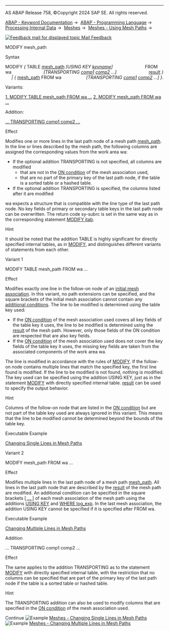   

* * *

AS ABAP Release 758, ©Copyright 2024 SAP SE. All rights reserved.

[ABAP - Keyword Documentation](https://help.sap.com/doc/abapdocu_latest_index_htm/latest/en-US/abenabap.htm) →  [ABAP - Programming Language](https://help.sap.com/doc/abapdocu_latest_index_htm/latest/en-US/abenabap_reference.htm) →  [Processing Internal Data](https://help.sap.com/doc/abapdocu_latest_index_htm/latest/en-US/abenabap_data_working.htm) →  [Meshes](https://help.sap.com/doc/abapdocu_latest_index_htm/latest/en-US/abenabap_meshes.htm) →  [Meshes - Using Mesh Paths](https://help.sap.com/doc/abapdocu_latest_index_htm/latest/en-US/abenmesh_path_usage.htm) → 

 [![](Mail.gif?object=Mail.gif "Feedback mail for displayed topic") Mail Feedback](mailto:f1_help@sap.com?subject=Feedback%20on%20ABAP%20Documentation&body=Document:%20MODIFY%20mesh_path%2C%20ABENMESH_MODIFY%2C%20758%0D%0A%0D%0AError:%0D%0A%0D%0A%0D%0A%0D%0ASuggestion%20for%20improvement:)

MODIFY mesh\_path

Syntax

MODIFY *{* TABLE [mesh\_path](https://help.sap.com/doc/abapdocu_latest_index_htm/latest/en-US/abenmesh_path.htm) *\[*USING KEY [keyname](https://help.sap.com/doc/abapdocu_latest_index_htm/latest/en-US/abenkeyname.htm)*\]*
                         FROM wa
                         *\[*TRANSPORTING [comp1](https://help.sap.com/doc/abapdocu_latest_index_htm/latest/en-US/abenitab_components.htm) [comp2](https://help.sap.com/doc/abapdocu_latest_index_htm/latest/en-US/abenitab_components.htm) ...*\]*
                         [result](https://help.sap.com/doc/abapdocu_latest_index_htm/latest/en-US/abapmodify_itab_result.htm) *}*
     *|* *{* [mesh\_path](https://help.sap.com/doc/abapdocu_latest_index_htm/latest/en-US/abenmesh_path.htm) FROM wa
                   *\[*TRANSPORTING [comp1](https://help.sap.com/doc/abapdocu_latest_index_htm/latest/en-US/abenitab_components.htm) [comp2](https://help.sap.com/doc/abapdocu_latest_index_htm/latest/en-US/abenitab_components.htm) ...*\]* *}*.

Variants:

[1\. MODIFY TABLE mesh\_path FROM wa ...](#!ABAP_VARIANT_1@1@)
[2\. MODIFY mesh\_path FROM wa ...](#!ABAP_VARIANT_2@2@)

Addition:

[... TRANSPORTING comp1 comp2 ...](#!ABAP_ONE_ADD@1@)

Effect

Modifies one or more lines in the last path node of a mesh path [mesh\_path](https://help.sap.com/doc/abapdocu_latest_index_htm/latest/en-US/abenmesh_path.htm). In the line or lines described by the mesh path, the following columns are assigned the corresponding values from the work area wa:

-   If the optional addition TRANSPORTING is not specified, all columns are modified
    -   that are not in the [ON condition](https://help.sap.com/doc/abapdocu_latest_index_htm/latest/en-US/abaptypes_mesh_association.htm) of the mesh association used,
    -   that are no part of the primary key of the last path node, if the table is a sorted table or a hashed table.
-   If the optional addition TRANSPORTING is specified, the columns listed after it are modified

wa expects a structure that is compatible with the line type of the last path node. No key fields of primary or secondary table keys in the last path node can be overwritten. The return code sy-subrc is set in the same way as in the corresponding statement [MODIFY itab](https://help.sap.com/doc/abapdocu_latest_index_htm/latest/en-US/abapmodify_itab.htm).

Hint

It should be noted that the addition TABLE is highly significant for directly specified internal tables, as in [MODIFY](https://help.sap.com/doc/abapdocu_latest_index_htm/latest/en-US/abapmodify_itab.htm), and distinguishes different variants of statements from each other.

Variant 1   

MODIFY TABLE mesh\_path FROM wa ...

Effect

Modifies exactly one line in the follow-on node of an [initial mesh association](https://help.sap.com/doc/abapdocu_latest_index_htm/latest/en-US/abenmesh_path.htm). In this variant, no path extensions can be specified, and the square brackets of the initial mesh association cannot contain any [additional conditions](https://help.sap.com/doc/abapdocu_latest_index_htm/latest/en-US/abenmesh_path_assoc_cond.htm). The line to be modified is determined using the table key used:

-   If the [ON condition](https://help.sap.com/doc/abapdocu_latest_index_htm/latest/en-US/abaptypes_mesh_association.htm) of the mesh association used covers all key fields of the table key it uses, the line to be modified is determined using the [result](https://help.sap.com/doc/abapdocu_latest_index_htm/latest/en-US/abenmesh_path_result_init_assoc.htm) of the mesh path. However, only those fields of the ON condition are respected that are also key fields.
-   If the [ON condition](https://help.sap.com/doc/abapdocu_latest_index_htm/latest/en-US/abaptypes_mesh_association.htm) of the mesh association used does not cover the key fields of the table key it uses, the missing key fields are taken from the associated components of the work area wa.

The line is modified in accordance with the rules of [MODIFY](https://help.sap.com/doc/abapdocu_latest_index_htm/latest/en-US/abapmodify_itab.htm). If the follow-on node contains multiple lines that match the specified key, the first line found is modified. If the line to be modified is not found, nothing is modified. The key used can be specified using the addition USING KEY, just as in the statement [MODIFY](https://help.sap.com/doc/abapdocu_latest_index_htm/latest/en-US/abapmodify_itab_single.htm) with directly specified internal table. [result](https://help.sap.com/doc/abapdocu_latest_index_htm/latest/en-US/abapmodify_itab_result.htm) can be used to specify the output behavior.

Hint

Columns of the follow-on node that are listed in the [ON condition](https://help.sap.com/doc/abapdocu_latest_index_htm/latest/en-US/abaptypes_mesh_association.htm) but are not part of the table key used are always ignored in this variant. This means that the line to be modified cannot be determined beyond the bounds of the table key.

Executable Example

[Changing Single Lines in Mesh Paths](https://help.sap.com/doc/abapdocu_latest_index_htm/latest/en-US/abenmesh_modify_table_abexa.htm)

Variant 2   

MODIFY mesh\_path FROM wa ...

Effect

Modifies multiple lines in the last path node of a mesh path [mesh\_path](https://help.sap.com/doc/abapdocu_latest_index_htm/latest/en-US/abenmesh_path.htm). All lines in the last path node that are described by the [result](https://help.sap.com/doc/abapdocu_latest_index_htm/latest/en-US/abenmesh_path_result.htm) of the mesh path are modified. An additional condition can be specified in the square brackets [\[ ... \]](https://help.sap.com/doc/abapdocu_latest_index_htm/latest/en-US/abenmesh_path_assoc.htm) of each mesh association of the mesh path using the additions [USING KEY](https://help.sap.com/doc/abapdocu_latest_index_htm/latest/en-US/abenmesh_path_assoc_cond.htm) and [WHERE log\_exp](https://help.sap.com/doc/abapdocu_latest_index_htm/latest/en-US/abenmesh_path_assoc_cond.htm). In the last mesh association, the addition USING KEY cannot be specified if it is specified after FROM wa.

Executable Example

[Changing Multiple Lines in Mesh Paths](https://help.sap.com/doc/abapdocu_latest_index_htm/latest/en-US/abenmesh_modify_abexa.htm)

Addition   

... TRANSPORTING comp1 comp2 ...

Effect

The same applies to the addition TRANSPORTING as to the statement [MODIFY](https://help.sap.com/doc/abapdocu_latest_index_htm/latest/en-US/abapmodify_itab_single.htm) with directly specified internal table, with the restriction that no columns can be specified that are part of the primary key of the last path node if the table is a sorted table or hashed table.

Hint

The TRANSPORTING addition can also be used to modify columns that are specified in the [ON condition](https://help.sap.com/doc/abapdocu_latest_index_htm/latest/en-US/abaptypes_mesh_association.htm) of the mesh association used.

Continue
![Example](exa.gif "Example") [Meshes - Changing Single Lines in Mesh Paths](https://help.sap.com/doc/abapdocu_latest_index_htm/latest/en-US/abenmesh_modify_table_abexa.htm)
![Example](exa.gif "Example") [Meshes - Changing Multiple Lines in Mesh Paths](https://help.sap.com/doc/abapdocu_latest_index_htm/latest/en-US/abenmesh_modify_abexa.htm)
